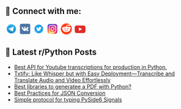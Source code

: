 ## 🔎 Connect with me:
[<img src="https://github.com/bullbesh/bullbesh/blob/main/images/Telegram.png" width="32" height="32" />](https://t.me/bullbesh)
[<img src="https://github.com/bullbesh/bullbesh/blob/main/images/VK.png" width="32" height="32" />](https://vk.com/bullbesh)
[<img src="https://github.com/bullbesh/bullbesh/blob/main/images/Twitter.png" width="32" height="32" />](https://twitter.com/bullbesh1)
[<img src="https://github.com/bullbesh/bullbesh/blob/main/images/Instagram.png" width="32" height="32" />](https://www.instagram.com/bullbesh)
[<img src="https://github.com/bullbesh/bullbesh/blob/main/images/Reddit.png" width="32" height="32" />](https://www.reddit.com/user/bullbesh)
[<img src="https://github.com/bullbesh/bullbesh/blob/main/images/YouTube.png" width="32" height="32" />](https://www.youtube.com/channel/UCtfjRs6uzgq5mfm8S06WTcg)

## 📕 Latest r/Python Posts
<!-- BLOG-POST-LIST:START -->
- [Best API for Youtube transcriptions for production in Python.](https://www.reddit.com/r/Python/comments/1fkt2mn/best_api_for_youtube_transcriptions_for/)
- [Txtify: Like Whisper but with Easy Deployment—Transcribe and Translate Audio and Video Effortlessly](https://www.reddit.com/r/Python/comments/1fksqva/txtify_like_whisper_but_with_easy/)
- [Best libraries to generatee a PDF with Python?](https://www.reddit.com/r/Python/comments/1fksae1/best_libraries_to_generatee_a_pdf_with_python/)
- [Best Practices for JSON Conversion](https://www.reddit.com/r/Python/comments/1fko3dn/best_practices_for_json_conversion/)
- [Simple protocol for typing PySide6 Signals](https://www.reddit.com/r/Python/comments/1fknj7s/simple_protocol_for_typing_pyside6_signals/)
<!-- BLOG-POST-LIST:END -->
